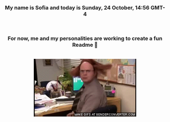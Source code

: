 


<div align="center">
<h3 >My name is Sofia and today is Sunday, 24 October, 14:56 GMT-4</h3><br>
<h3 >For now, me and my personalities are working to create a fun Readme 👋
</h3><br>
<img src='img/dwight.gif' alt='working...'/>
</div>
